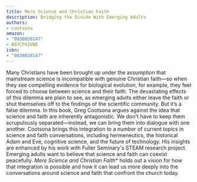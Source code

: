 ```yaml
---
title: Mere Science and Christian Faith
description: Bridging the Divide With Emerging Adults
authors:
- cootsona
amazon:
- "0830838147"
- B07CP42VBD
isbn:
- "0830838147"
---
```

Many Christians have been brought up under the assumption that mainstream science is incompatible with genuine Christian faith―so when they see compelling evidence for biological evolution, for example, they feel forced to choose between science and their faith. The devastating effects of this dilemma are plain to see, as emerging adults either leave the faith or shut themselves off to the findings of the scientific community. But it’s a false dilemma. In this book, Greg Cootsona argues against the idea that science and faith are inherently antagonistic. We don't have to keep them scrupulously separated―instead, we can bring them into dialogue with one another. Cootsona brings this integration to a number of current topics in science and faith conversations, including hermeneutics, the historical Adam and Eve, cognitive science, and the future of technology. His insights are enhanced by his work with Fuller Seminary's STEAM research project. Emerging adults want to believe that science and faith can coexist peacefully. *Mere Science and Christian Faith** holds out a vision for how that integration is possible and how it can lead us more deeply into the conversations around science and faith that confront the church today.